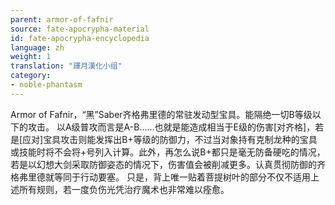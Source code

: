 ```yaml
---
parent: armor-of-fafnir
source: fate-apocrypha-material
id: fate-apocrypha-encyclopedia
language: zh
weight: 1
translation: "譯月漢化小组"
category:
- noble-phantasm
---
```


Armor of Fafnir，“黑”Saber齐格弗里德的常驻发动型宝具。能隔绝一切B等级以下的攻击。
以A级普攻而言是A-B……也就是能造成相当于E级的伤害[对齐格]，若是[应对]宝具攻击则能发挥出B+等级的防御力，不过当对象持有克制龙种的宝具或技能时将不会将+号列入计算。此外，再怎么说B+都只是毫无防备硬吃的情况，若是以幻想大剑采取防御姿态的情况下，伤害值会被削减更多。认真贯彻防御的齐格弗里德就等同于行动要塞。
只是，背上唯一贴着菩提树叶的部分不仅不适用上述所有规则，若一度负伤光凭治疗魔术也非常难以痊愈。
